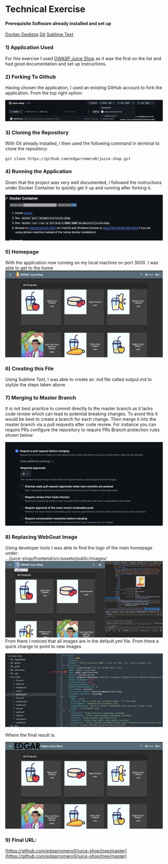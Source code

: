 # Technical Exercise


#### Prerequisite Software already installed and set up 
[Docker Desktop](https://docs.docker.com/desktop/install/mac-install/) 
[Git](https://git-scm.com/download/mac) 
[Sublime Text](https://www.sublimetext.com/download_thanks?target=mac)


### 1)  Application Used
For this exercise I used [OWASP Juice Shop](https://github.com/juice-shop/juice-shop) as it was the first on the list and had good documentation and set up instructions. 

### 2)  Forking To Github
 Having chosen the application, I used an existing  GitHub account to fork the application. From the top right option:

![](assignment_images/forking.png)

### 3) Cloning the Repository
With Git already installed, I then used the following command in terminal to clone the repository:
  
`git clone https://github.com/edgarromero0/juice-shop.git`

### 4) Running the Application
Given that the project was very well documented, I followed the instructions under Docker Container to quickly get it up and running after forking it.  
  
![](assignment_images/dock_command.png)

### 5) Homepage
With the application now running on my local machine on port 3000. I was able to get to the home   
![](assignment_images/homepage.png)

### 6) Creating this File
Using Sublime Text, I was able to create an .md file called output.md to stylize the steps taken above

### 7) Merging to Master Branch
It is not best practice to commit directly to the master branch as it lacks code review which can lead to potential breaking changes. To avoid this it would be best to create a branch for each change. Then merge it into the master branch via a pull requests  after code review. For instance you can require PRs configure the repository to require PRs Branch protection rules shown below:  

![](assignment_images/branch_protection.png)

### 8) Replacing WebGoat Image

Using developer tools I was able to find the logo of the main homepage under:  
…/juice-shop/frontend/src/assets/public/images/ 
![](assignment_images/developertools.png)
From there I noticed that all images are in the default.yml file. From there a quick change to point to new images

![](assignment_images/sublime.png)

Where the final result is:  
  
![](assignment_images/final_product.png)

### 9) Final URL:  
  
[https://github.com/edgarromero0/juice-shop/tree/master](https://github.com/edgarromero0/juice-shop/tree/master)